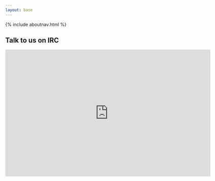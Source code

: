 ```yaml
---
layout: base
---
```


{% include aboutnav.html %}

## Talk to us on IRC

<iframe width="647" height="400" src='http://webchat.freenode.net?channels=rosedu&amp;uio=d4' frameborder="0">   </iframe>
